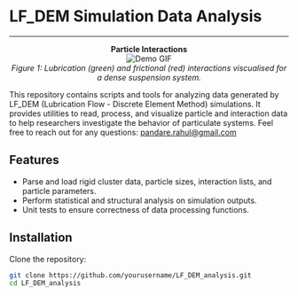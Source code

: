 # LF_DEM Simulation Data Analysis

---

<p align="center">
  <strong>Particle Interactions</strong>
  <br/>
  <img src="assets/particle_interactions.gif" alt="Demo GIF" />
  <br/>
  <em>Figure 1: Lubrication (green) and frictional (red) interactions viscualised for a dense suspension system.</em>
</p>

This repository contains scripts and tools for analyzing data generated by LF_DEM (Lubrication Flow - Discrete Element Method) simulations. It provides utilities to read, process, and visualize particle and interaction data to help researchers investigate the behavior of particulate systems.
Feel free to reach out for any questions: pandare.rahul@gmail.com

## Features
- Parse and load rigid cluster data, particle sizes, interaction lists, and particle parameters.
- Perform statistical and structural analysis on simulation outputs.
- Unit tests to ensure correctness of data processing functions.

## Installation

Clone the repository:

```bash
git clone https://github.com/yourusername/LF_DEM_analysis.git
cd LF_DEM_analysis
